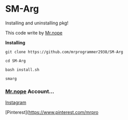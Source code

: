# SM-Arg
Installing and uninstalling pkg!

This code write by [Mr.nope](https://github.com/mrprogrammer2938)

**Installing**
```
git clone https://github.com/mrprogrammer2938/SM-Arg

cd SM-Arg

bash install.sh

smarg
```

### [Mr.nope](https://github.com/mrprogrammer2938) Account...

[Instagram](https://instagram.com/programmer2938)

[Pinterest](https://www.pinterest.com/mrpro
